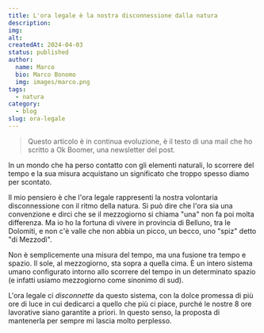 ```yaml
---
title: L'ora legale è la nostra disconnessione dalla natura
description: 
img: 
alt: 
createdAt: 2024-04-03
status: published
author:
  name: Marco
  bio: Marco Bonomo
  img: images/marco.png
tags:
  - natura
category:
  - blog
slug: ora-legale
---
```



> Questo articolo è in continua evoluzione, è il testo di una mail che ho scritto a Ok Boomer, una newsletter del post.

In un mondo che ha perso contatto con gli elementi naturali, lo scorrere del tempo e la sua misura acquistano un significato che troppo spesso diamo per scontato.  

Il mio pensiero è che l'ora legale rappresenti la nostra volontaria disconnessione con il ritmo della natura. Si può dire che l'ora sia una convenzione e dirci che se il mezzogiorno si chiama "una" non fa poi molta differenza. 
Ma io ho la fortuna di vivere in provincia di Belluno, tra le Dolomiti, e non c'è valle che non abbia un picco, un becco, uno "spiz" detto "di Mezzodì".   

Non è semplicemente una misura del tempo, ma una fusione tra tempo e spazio. Il sole, al mezzogiorno, sta sopra a quella cima. È un intero sistema umano configurato intorno allo scorrere del tempo in un determinato spazio (e infatti usiamo mezzogiorno come sinonimo di sud).  

L'ora legale ci *disconnette* da questo sistema, con la dolce promessa di più ore di luce in cui dedicarci a quello che più ci piace, purché le nostre 8 ore lavorative siano garantite a priori. In questo senso, la proposta di mantenerla per sempre mi lascia molto perplesso.

